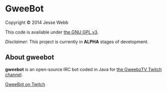 # GweeBot

Copyright © 2014 Jesse Webb

This code is available under [the GNU GPL v3](https://github.com/jessewebb/csgo-buynds/raw/master/LICENSE).

_Disclaimer:_ This project is currently in **ALPHA** stages of development.

## About gweebot

**gweebot** is an open-source IRC bot coded in Java for [the GweebzTV Twitch channel](http://www.twitch.tv/GweebzTV).

[GweeBot on Twitch](http://www.twitch.tv/GweeBot)

